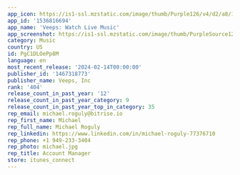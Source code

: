 ```yaml
---
app_icon: https://is1-ssl.mzstatic.com/image/thumb/Purple126/v4/d2/a8/15/d2a815b8-665d-e8bd-1c8e-79b8bb863fe0/AppIcon-1x_U007emarketing-0-7-0-sRGB-85-220-0.png/1024x1024bb.png
app_id: '1536816694'
app_name: 'Veeps: Watch Live Music'
app_screenshot: https://is1-ssl.mzstatic.com/image/thumb/PurpleSource126/v4/9b/de/01/9bde0150-0a37-7a30-787c-2bfa5e7c7847/f24b9764-6884-4515-86a2-ea16816fd466_iPhone_6.7_in_01.png/1242x2688bb.png
category: Music
country: US
id: PgC1DLOePp8M
language: en
most_recent_release: '2024-02-14T00:00:00'
publisher_id: '1467318773'
publisher_name: Veeps, Inc
rank: '404'
release_count_in_past_year: '12'
release_count_in_past_year_category: 9
release_count_in_past_year_top_in_category: 35
rep_email: michael.roguly@bitrise.io
rep_first_name: Michael
rep_full_name: Michael Roguly
rep_linkedin: https://www.linkedin.com/in/michael-roguly-77376710
rep_phone: +1 949-233-3404
rep_photo: michael.jpg
rep_title: Account Manager
store: itunes_connect
---
```

